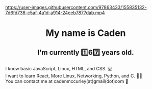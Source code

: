 https://user-images.githubusercontent.com/97863433/155835132-7d6fd736-c5af-4a1d-a914-24eeb7877dab.mp4
# <p align="center">My name is Caden

## <p align="center">I'm currently 1️⃣67️⃣ years old.



I know basic JavaScript, Linux, HTML, and CSS. 💻 <br>
I want to learn React, More Linux, Networking, Python, and C. 🧙‍♂️ <br>
You can contact me at cadenmccurley(at)gmail(dot)com 📩



